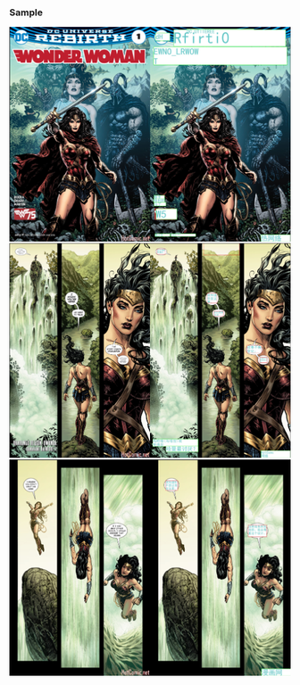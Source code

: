 ### Sample

![image](../pics/comic_trans_sample001.jpg)<br>
![image](../pics/comic_trans_sample002.jpg)<br>
![image](../pics/comic_trans_sample003.jpg)<br>

